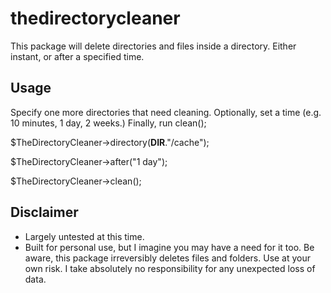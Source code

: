 # thedirectorycleaner

This package will delete directories and files inside a directory. Either instant, or after a specified time.

## Usage

Specify one more directories that need cleaning. Optionally, set a time (e.g. 10 minutes, 1 day, 2 weeks.) Finally, run clean();

$TheDirectoryCleaner->directory(__DIR__."/cache");

$TheDirectoryCleaner->after("1 day");

$TheDirectoryCleaner->clean();

## Disclaimer
- Largely untested at this time.
- Built for personal use, but I imagine you may have a need for it too. 
  Be aware, this package irreversibly deletes files and folders. Use at your own risk. I take absolutely no responsibility for any unexpected loss of data.
